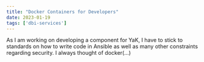 ```yaml
---
title: "Docker Containers for Developers"
date: 2023-01-19
tags: ['dbi-services']
---
```

As I am working on developing a component for YaK, I have to stick to standards on how to write code in Ansible as well as many other constraints regarding security. I always thought of docker(…)